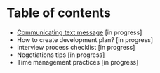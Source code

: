 # Table of contents
* [Communicating text message](/communicating-text-message.md) [in progress]
* How to create development plan? [in progress]
* Interview process checklist [in progress]
* Negotiations tips [in progress]
* Time management practices [in progress]
